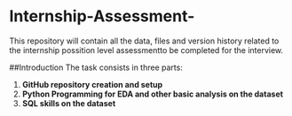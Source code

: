 # Internship-Assessment-
This repository will contain all the data, files and version history related to the internship possition level assessmentto be completed for the interview.

##Introduction
The task consists in three parts:

1. **GitHub repository creation and setup**
2. **Python Programming for EDA and other basic analysis on the dataset**
3. **SQL skills on the dataset**



